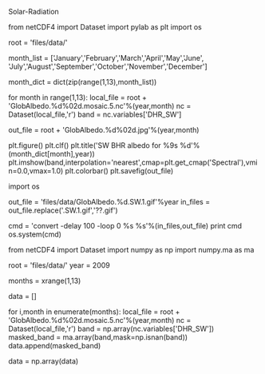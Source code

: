 Solar-Radiation

from netCDF4 import Dataset
import pylab as plt
import os

root = 'files/data/'

month_list = ['January','February','March','April','May','June',\
              'July','August','September','October','November','December']
              
month_dict = dict(zip(range(1,13),month_list))

for month in range(1,13):
    local_file = root + 'GlobAlbedo.%d%02d.mosaic.5.nc'%(year,month)
    nc = Dataset(local_file,'r')
    band = nc.variables['DHR_SW']
    
out_file = root + 'GlobAlbedo.%d%02d.jpg'%(year,month)

plt.figure()
plt.clf()
plt.title('SW BHR albedo for %9s %d'%(month_dict[month],year))
plt.imshow(band,interpolation='nearest',cmap=plt.get_cmap('Spectral'),vmin=0.0,vmax=1.0)
plt.colorbar()
plt.savefig(out_file)

import os

out_file = 'files/data/GlobAlbedo.%d.SW.1.gif'%year
in_files = out_file.replace('.SW.1.gif','??.gif')

cmd = 'convert -delay 100 -loop 0 %s %s'%(in_files,out_file)
print cmd
os.system(cmd)

from netCDF4 import Dataset
import numpy as np
import numpy.ma as ma

root = 'files/data/'
year = 2009

months = xrange(1,13)

data = []

for i,month in enumerate(months):
    local_file = root + 'GlobAlbedo.%d%02d.mosaic.5.nc'%(year,month)
    nc = Dataset(local_file,'r')
    band = np.array(nc.variables['DHR_SW'])
    masked_band = ma.array(band,mask=np.isnan(band))
    data.append(masked_band)
    
data = np.array(data)





